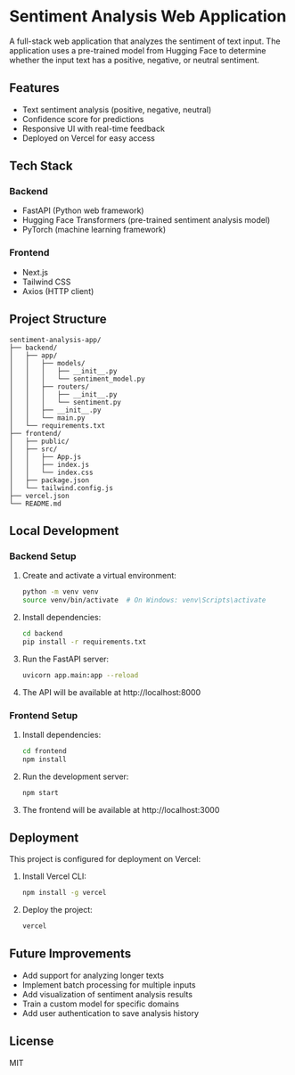 # Sentiment Analysis Web Application

A full-stack web application that analyzes the sentiment of text input. The application uses a pre-trained model from Hugging Face to determine whether the input text has a positive, negative, or neutral sentiment.

## Features

- Text sentiment analysis (positive, negative, neutral)
- Confidence score for predictions
- Responsive UI with real-time feedback
- Deployed on Vercel for easy access

## Tech Stack

### Backend
- FastAPI (Python web framework)
- Hugging Face Transformers (pre-trained sentiment analysis model)
- PyTorch (machine learning framework)

### Frontend
- Next.js
- Tailwind CSS
- Axios (HTTP client)

## Project Structure

```
sentiment-analysis-app/
├── backend/
│   ├── app/
│   │   ├── models/
│   │   │   ├── __init__.py
│   │   │   └── sentiment_model.py
│   │   ├── routers/
│   │   │   ├── __init__.py
│   │   │   └── sentiment.py
│   │   ├── __init__.py
│   │   └── main.py
│   └── requirements.txt
├── frontend/
│   ├── public/
│   ├── src/
│   │   ├── App.js
│   │   ├── index.js
│   │   └── index.css
│   ├── package.json
│   └── tailwind.config.js
├── vercel.json
└── README.md
```

## Local Development

### Backend Setup

1. Create and activate a virtual environment:
   ```bash
   python -m venv venv
   source venv/bin/activate  # On Windows: venv\Scripts\activate
   ```

2. Install dependencies:
   ```bash
   cd backend
   pip install -r requirements.txt
   ```

3. Run the FastAPI server:
   ```bash
   uvicorn app.main:app --reload
   ```

4. The API will be available at http://localhost:8000

### Frontend Setup

1. Install dependencies:
   ```bash
   cd frontend
   npm install
   ```

2. Run the development server:
   ```bash
   npm start
   ```

3. The frontend will be available at http://localhost:3000

## Deployment

This project is configured for deployment on Vercel:

1. Install Vercel CLI:
   ```bash
   npm install -g vercel
   ```

2. Deploy the project:
   ```bash
   vercel
   ```

## Future Improvements

- Add support for analyzing longer texts
- Implement batch processing for multiple inputs
- Add visualization of sentiment analysis results
- Train a custom model for specific domains
- Add user authentication to save analysis history

## License

MIT